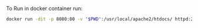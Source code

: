 To Run in docker container run:

```bash
docker run -dit -p 8080:80 -v "$PWD":/usr/local/apache2/htdocs/ httpd:2.4
```